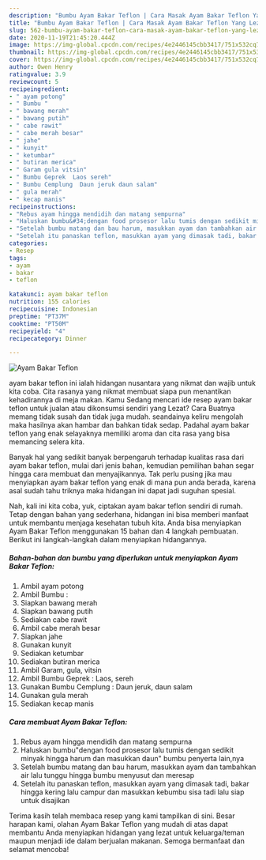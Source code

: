 ```yaml
---
description: "Bumbu Ayam Bakar Teflon | Cara Masak Ayam Bakar Teflon Yang Lezat Sekali"
title: "Bumbu Ayam Bakar Teflon | Cara Masak Ayam Bakar Teflon Yang Lezat Sekali"
slug: 562-bumbu-ayam-bakar-teflon-cara-masak-ayam-bakar-teflon-yang-lezat-sekali
date: 2020-11-19T21:45:20.444Z
image: https://img-global.cpcdn.com/recipes/4e2446145cbb3417/751x532cq70/ayam-bakar-teflon-foto-resep-utama.jpg
thumbnail: https://img-global.cpcdn.com/recipes/4e2446145cbb3417/751x532cq70/ayam-bakar-teflon-foto-resep-utama.jpg
cover: https://img-global.cpcdn.com/recipes/4e2446145cbb3417/751x532cq70/ayam-bakar-teflon-foto-resep-utama.jpg
author: Owen Henry
ratingvalue: 3.9
reviewcount: 5
recipeingredient:
- " ayam potong"
- " Bumbu "
- " bawang merah"
- " bawang putih"
- " cabe rawit"
- " cabe merah besar"
- " jahe"
- " kunyit"
- " ketumbar"
- " butiran merica"
- " Garam gula vitsin"
- " Bumbu Geprek  Laos sereh"
- " Bumbu Cemplung  Daun jeruk daun salam"
- " gula merah"
- " kecap manis"
recipeinstructions:
- "Rebus ayam hingga mendidih dan matang sempurna"
- "Haluskan bumbu&#34;dengan food prosesor lalu tumis dengan sedikit minyak hingga harum dan masukkan daun&#34; bumbu penyerta lain,nya"
- "Setelah bumbu matang dan bau harum, masukkan ayam dan tambahkan air lalu tunggu hingga bumbu menyusut dan meresap"
- "Setelah itu panaskan teflon, masukkan ayam yang dimasak tadi, bakar hingga kering lalu campur dan masukkan kebumbu sisa tadi lalu siap untuk disajikan"
categories:
- Resep
tags:
- ayam
- bakar
- teflon

katakunci: ayam bakar teflon 
nutrition: 155 calories
recipecuisine: Indonesian
preptime: "PT37M"
cooktime: "PT50M"
recipeyield: "4"
recipecategory: Dinner

---
```



![Ayam Bakar Teflon](https://img-global.cpcdn.com/recipes/4e2446145cbb3417/751x532cq70/ayam-bakar-teflon-foto-resep-utama.jpg)


ayam bakar teflon ini ialah hidangan nusantara yang nikmat dan wajib untuk kita coba. Cita rasanya yang nikmat membuat siapa pun menantikan kehadirannya di meja makan.
Kamu Sedang mencari ide resep ayam bakar teflon untuk jualan atau dikonsumsi sendiri yang Lezat? Cara Buatnya memang tidak susah dan tidak juga mudah. seandainya keliru mengolah maka hasilnya akan hambar dan bahkan tidak sedap. Padahal ayam bakar teflon yang enak selayaknya memiliki aroma dan cita rasa yang bisa memancing selera kita.



Banyak hal yang sedikit banyak berpengaruh terhadap kualitas rasa dari ayam bakar teflon, mulai dari jenis bahan, kemudian pemilihan bahan segar hingga cara membuat dan menyajikannya. Tak perlu pusing jika mau menyiapkan ayam bakar teflon yang enak di mana pun anda berada, karena asal sudah tahu triknya maka hidangan ini dapat jadi suguhan spesial.


Nah, kali ini kita coba, yuk, ciptakan ayam bakar teflon sendiri di rumah. Tetap dengan bahan yang sederhana, hidangan ini bisa memberi manfaat untuk membantu menjaga kesehatan tubuh kita. Anda bisa menyiapkan Ayam Bakar Teflon menggunakan 15 bahan dan 4 langkah pembuatan. Berikut ini langkah-langkah dalam menyiapkan hidangannya.

<!--inarticleads1-->

##### Bahan-bahan dan bumbu yang diperlukan untuk menyiapkan Ayam Bakar Teflon:

1. Ambil  ayam potong
1. Ambil  Bumbu :
1. Siapkan  bawang merah
1. Siapkan  bawang putih
1. Sediakan  cabe rawit
1. Ambil  cabe merah besar
1. Siapkan  jahe
1. Gunakan  kunyit
1. Sediakan  ketumbar
1. Sediakan  butiran merica
1. Ambil  Garam, gula, vitsin
1. Ambil  Bumbu Geprek : Laos, sereh
1. Gunakan  Bumbu Cemplung : Daun jeruk, daun salam
1. Gunakan  gula merah
1. Sediakan  kecap manis




<!--inarticleads2-->

##### Cara membuat Ayam Bakar Teflon:

1. Rebus ayam hingga mendidih dan matang sempurna
1. Haluskan bumbu&#34;dengan food prosesor lalu tumis dengan sedikit minyak hingga harum dan masukkan daun&#34; bumbu penyerta lain,nya
1. Setelah bumbu matang dan bau harum, masukkan ayam dan tambahkan air lalu tunggu hingga bumbu menyusut dan meresap
1. Setelah itu panaskan teflon, masukkan ayam yang dimasak tadi, bakar hingga kering lalu campur dan masukkan kebumbu sisa tadi lalu siap untuk disajikan




Terima kasih telah membaca resep yang kami tampilkan di sini. Besar harapan kami, olahan Ayam Bakar Teflon yang mudah di atas dapat membantu Anda menyiapkan hidangan yang lezat untuk keluarga/teman maupun menjadi ide dalam berjualan makanan. Semoga bermanfaat dan selamat mencoba!
